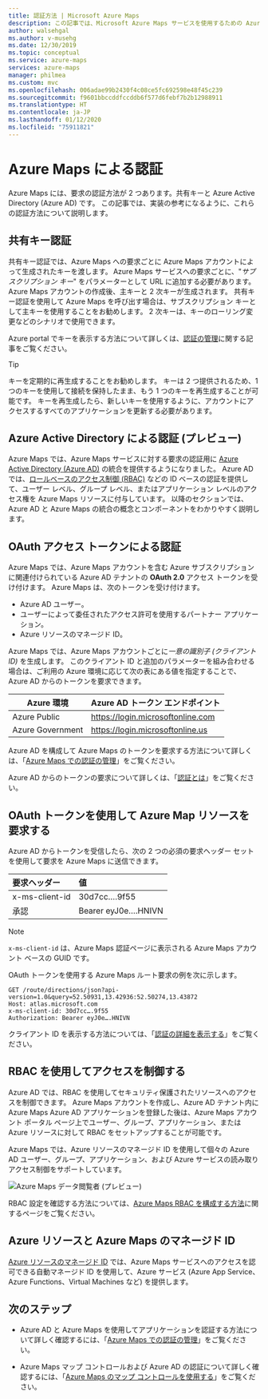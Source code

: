 ```yaml
---
title: 認証方法 | Microsoft Azure Maps
description: この記事では、Microsoft Azure Maps サービスを使用するための Azure Active Directory (Azure AD) 認証または共有キー認証について説明します。 Azure Maps のサブスクリプション キーを取得する方法について説明します。
author: walsehgal
ms.author: v-musehg
ms.date: 12/30/2019
ms.topic: conceptual
ms.service: azure-maps
services: azure-maps
manager: philmea
ms.custom: mvc
ms.openlocfilehash: 006adae99b2430f4c08ce5fc692598e48f45c239
ms.sourcegitcommit: f9601bbccddfccddb6f577d6febf7b2b12988911
ms.translationtype: HT
ms.contentlocale: ja-JP
ms.lasthandoff: 01/12/2020
ms.locfileid: "75911821"
---
```

# <a name="authentication-with-azure-maps"></a>Azure Maps による認証

Azure Maps には、要求の認証方法が 2 つあります。共有キーと Azure Active Directory (Azure AD) です。 この記事では、実装の参考になるように、これらの認証方法について説明します。

## <a name="shared-key-authentication"></a>共有キー認証

共有キー認証では、Azure Maps への要求ごとに Azure Maps アカウントによって生成されたキーを渡します。 Azure Maps サービスへの要求ごとに、"*サブスクリプション キー*" をパラメーターとして URL に追加する必要があります。 Azure Maps アカウントの作成後、主キーと 2 次キーが生成されます。 共有キー認証を使用して Azure Maps を呼び出す場合は、サブスクリプション キーとして主キーを使用することをお勧めします。 2 次キーは、キーのローリング変更などのシナリオで使用できます。  

Azure portal でキーを表示する方法について詳しくは、[認証の管理](https://aka.ms/amauthdetails)に関する記事をご覧ください。

> [!Tip]
> キーを定期的に再生成することをお勧めします。 キーは 2 つ提供されるため、1 つのキーを使用して接続を保持したまま、もう 1 つのキーを再生成することが可能です。 キーを再生成したら、新しいキーを使用するように、アカウントにアクセスするすべてのアプリケーションを更新する必要があります。



## <a name="authentication-with-azure-active-directory-preview"></a>Azure Active Directory による認証 (プレビュー)

Azure Maps では、Azure Maps サービスに対する要求の認証用に [Azure Active Directory (Azure AD)](https://docs.microsoft.com/azure/active-directory/fundamentals/active-directory-whatis) の統合を提供するようになりました。 Azure AD では、[ロールベースのアクセス制御 (RBAC)](https://docs.microsoft.com/azure/role-based-access-control/overview) などの ID ベースの認証を提供して、ユーザー レベル、グループ レベル、またはアプリケーション レベルのアクセス権を Azure Maps リソースに付与しています。 以降のセクションでは、Azure AD と Azure Maps の統合の概念とコンポーネントをわかりやすく説明します。

## <a name="authentication-with-oauth-access-tokens"></a>OAuth アクセス トークンによる認証

Azure Maps では、Azure Maps アカウントを含む Azure サブスクリプションに関連付けられている Azure AD テナントの **OAuth 2.0** アクセス トークンを受け付けます。 Azure Maps は、次のトークンを受け付けます。

* Azure AD ユーザー。 
* ユーザーによって委任されたアクセス許可を使用するパートナー アプリケーション。
* Azure リソースのマネージド ID。

Azure Maps では、Azure Maps アカウントごとに*一意の識別子 (クライアント ID)* を生成します。 このクライアント ID と追加のパラメーターを組み合わせる場合は、ご利用の Azure 環境に応じて次の表にある値を指定することで、Azure AD からのトークンを要求できます。

| Azure 環境   | Azure AD トークン エンドポイント |
| --------------------|-------------------------|
| Azure Public        | https://login.microsoftonline.com |
| Azure Government    | https://login.microsoftonline.us |


Azure AD を構成して Azure Maps のトークンを要求する方法について詳しくは、「[Azure Maps での認証の管理](https://docs.microsoft.com/azure/azure-maps/how-to-manage-authentication)」をご覧ください。

Azure AD からのトークンの要求について詳しくは、「[認証とは](https://docs.microsoft.com/azure/active-directory/develop/authentication-scenarios)」をご覧ください。

## <a name="request-azure-map-resources-with-oauth-tokens"></a>OAuth トークンを使用して Azure Map リソースを要求する

Azure AD からトークンを受信したら、次の 2 つの必須の要求ヘッダー セットを使用して要求を Azure Maps に送信できます。

| 要求ヘッダー    |    値    |
|:------------------|:------------|
| x-ms-client-id    | 30d7cc….9f55|
| 承認     | Bearer eyJ0e….HNIVN |

> [!Note]
> `x-ms-client-id` は、Azure Maps 認証ページに表示される Azure Maps アカウント ベースの GUID です。

OAuth トークンを使用する Azure Maps ルート要求の例を次に示します。

```
GET /route/directions/json?api-version=1.0&query=52.50931,13.42936:52.50274,13.43872 
Host: atlas.microsoft.com 
x-ms-client-id: 30d7cc….9f55 
Authorization: Bearer eyJ0e….HNIVN 
```

クライアント ID を表示する方法については、「[認証の詳細を表示する](https://aka.ms/amauthdetails)」をご覧ください。

## <a name="control-access-with-rbac"></a>RBAC を使用してアクセスを制御する

Azure AD では、RBAC を使用してセキュリティ保護されたリソースへのアクセスを制御できます。 Azure Maps アカウントを作成し、Azure AD テナント内に Azure Maps Azure AD アプリケーションを登録した後は、Azure Maps アカウント ポータル ページ上でユーザー、グループ、アプリケーション、または Azure リソースに対して RBAC をセットアップすることが可能です。

Azure Maps では、Azure リソースのマネージド ID を使用して個々の Azure AD ユーザー、グループ、アプリケーション、および Azure サービスの読み取りアクセス制御をサポートしています。

![Azure Maps データ閲覧者 (プレビュー)](./media/azure-maps-authentication/concept.png)

RBAC 設定を確認する方法については、[Azure Maps RBAC を構成する方法](https://aka.ms/amrbac)に関するページをご覧ください。

## <a name="managed-identities-for-azure-resources-and-azure-maps"></a>Azure リソースと Azure Maps のマネージド ID

[Azure リソースのマネージド ID](https://docs.microsoft.com/azure/active-directory/managed-identities-azure-resources/overview) では、Azure Maps サービスへのアクセスを認可できる自動マネージド ID を使用して、Azure サービス (Azure App Service、Azure Functions、Virtual Machines など) を提供します。  

## <a name="next-steps"></a>次のステップ

* Azure AD と Azure Maps を使用してアプリケーションを認証する方法について詳しく確認するには、「[Azure Maps での認証の管理](https://docs.microsoft.com/azure/azure-maps/how-to-manage-authentication)」をご覧ください。

* Azure Maps マップ コントロールおよび Azure AD の認証について詳しく確認するには、「[Azure Maps のマップ コントロールを使用する](https://aka.ms/amaadmc)」をご覧ください。
